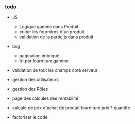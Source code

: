 ### todo 
- JS
  * Logique gamme dans Produit
  * editer les fournitres d'un produit
  * validation de la partie js dans produit
  
- bug 
  * pagination imbriqué
  * tri par fourniture.gamme
  
- validation de tout les champs coté serveur
- gestion des utilisateurs 
- gestion des Rôles
- page des calcules des rentabilité
- calcule de prix d'achat de produit  fourniture.prix * quantite

- factoriser le code
  